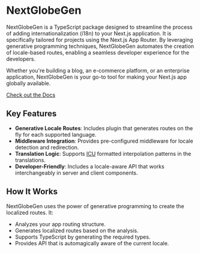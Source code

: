 # NextGlobeGen

NextGlobeGen is a TypeScript package designed to streamline the process of adding internationalization (i18n) to your Next.js application. It is specifically tailored for projects using the Next.js App Router. By leveraging generative programming techniques, NextGlobeGen automates the creation of locale-based routes, enabling a seamless developer experience for the developers.

Whether you're building a blog, an e-commerce platform, or an enterprise application, NextGlobeGen is your go-to tool for making your Next.js app globally available.

[Check out the Docs](https://jon1vk.github.io/NextGlobeGen/)

## Key Features

- **Generative Locale Routes**: Includes plugin that generates routes on the fly for each supported language.
- **Middleware Integration**: Provides pre-configured middleware for locale detection and redirection.
- **Translation Logic**: Supports [ICU](https://unicode-org.github.io/icu/userguide/format_parse/messages/) formatted interpolation patterns in the translations.
- **Developer-Friendly**: Includes a locale-aware API that works interchangeably in server and client components.

## How It Works

NextGlobeGen uses the power of generative programming to create the localized routes. It:

- Analyzes your app routing structure.
- Generates localized routes based on the analysis.
- Supports TypeScript by generating the required types.
- Provides API that is automagically aware of the current locale.
